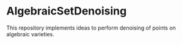 # AlgebraicSetDenoising
This repository implements ideas to perform denoising of points on algebraic varieties.
